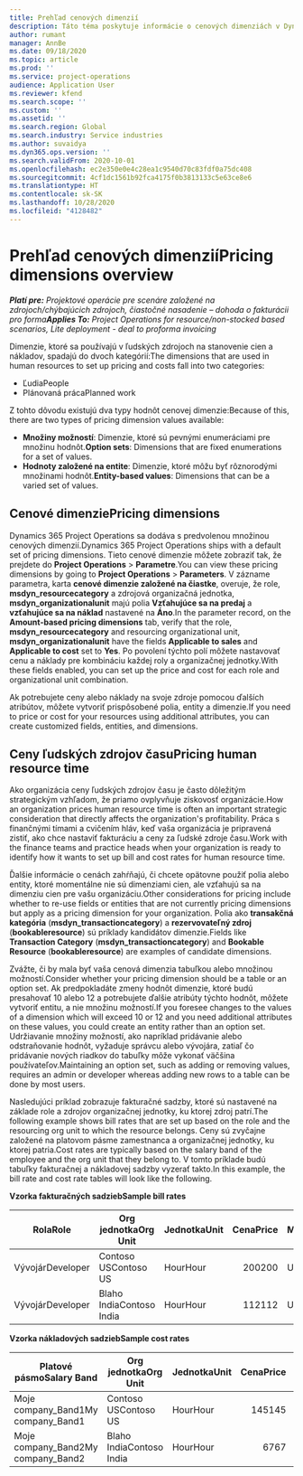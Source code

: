 ```yaml
---
title: Prehľad cenových dimenzií
description: Táto téma poskytuje informácie o cenových dimenziách v Dynamics 365 Project Operations.
author: rumant
manager: AnnBe
ms.date: 09/18/2020
ms.topic: article
ms.prod: ''
ms.service: project-operations
audience: Application User
ms.reviewer: kfend
ms.search.scope: ''
ms.custom: ''
ms.assetid: ''
ms.search.region: Global
ms.search.industry: Service industries
ms.author: suvaidya
ms.dyn365.ops.version: ''
ms.search.validFrom: 2020-10-01
ms.openlocfilehash: ec2e350e0e4c28ea1c9540d70c83fdf0a75dc408
ms.sourcegitcommit: 4cf1dc1561b92fca4175f0b3813133c5e63ce8e6
ms.translationtype: HT
ms.contentlocale: sk-SK
ms.lasthandoff: 10/28/2020
ms.locfileid: "4128482"
---
```

# <a name="pricing-dimensions-overview"></a><span data-ttu-id="b6f65-103">Prehľad cenových dimenzií</span><span class="sxs-lookup"><span data-stu-id="b6f65-103">Pricing dimensions overview</span></span>

<span data-ttu-id="b6f65-104">_**Platí pre:** Projektové operácie pre scenáre založené na zdrojoch/chýbajúcich zdrojoch, čiastočné nasadenie – dohoda o fakturácii pro forma_</span><span class="sxs-lookup"><span data-stu-id="b6f65-104">_**Applies To:** Project Operations for resource/non-stocked based scenarios, Lite deployment - deal to proforma invoicing_</span></span>

<span data-ttu-id="b6f65-105">Dimenzie, ktoré sa používajú v ľudských zdrojoch na stanovenie cien a nákladov, spadajú do dvoch kategórií:</span><span class="sxs-lookup"><span data-stu-id="b6f65-105">The dimensions that are used in human resources to set up pricing and costs fall into two categories:</span></span>

- <span data-ttu-id="b6f65-106">Ľudia</span><span class="sxs-lookup"><span data-stu-id="b6f65-106">People</span></span>
- <span data-ttu-id="b6f65-107">Plánovaná práca</span><span class="sxs-lookup"><span data-stu-id="b6f65-107">Planned work</span></span>

<span data-ttu-id="b6f65-108">Z tohto dôvodu existujú dva typy hodnôt cenovej dimenzie:</span><span class="sxs-lookup"><span data-stu-id="b6f65-108">Because of this, there are two types of pricing dimension values available:</span></span>

- <span data-ttu-id="b6f65-109">**Množiny možností**: Dimenzie, ktoré sú pevnými enumeráciami pre množinu hodnôt.</span><span class="sxs-lookup"><span data-stu-id="b6f65-109">**Option sets**: Dimensions that are fixed enumerations for a set of values.</span></span>
- <span data-ttu-id="b6f65-110">**Hodnoty založené na entite**: Dimenzie, ktoré môžu byť rôznorodými množinami hodnôt.</span><span class="sxs-lookup"><span data-stu-id="b6f65-110">**Entity-based values**: Dimensions that can be a varied set of values.</span></span>

## <a name="pricing-dimensions"></a><span data-ttu-id="b6f65-111">Cenové dimenzie</span><span class="sxs-lookup"><span data-stu-id="b6f65-111">Pricing dimensions</span></span>

<span data-ttu-id="b6f65-112">Dynamics 365 Project Operations sa dodáva s predvolenou množinou cenových dimenzií.</span><span class="sxs-lookup"><span data-stu-id="b6f65-112">Dynamics 365 Project Operations ships with a default set of pricing dimensions.</span></span> <span data-ttu-id="b6f65-113">Tieto cenové dimenzie môžete zobraziť tak, že prejdete do **Project Operations** > **Parametre**.</span><span class="sxs-lookup"><span data-stu-id="b6f65-113">You can view these pricing dimensions by going to **Project Operations** > **Parameters**.</span></span> <span data-ttu-id="b6f65-114">V zázname parametra, karta **cenové dimenzie založené na čiastke**, overuje, že role, **msdyn_resourcecategory** a zdrojová organizačná jednotka, **msdyn_organizationalunit** majú polia **Vzťahujúce sa na predaj** a **vzťahujúce sa na náklad** nastavené na **Áno**.</span><span class="sxs-lookup"><span data-stu-id="b6f65-114">In the parameter record, on the **Amount-based pricing dimensions** tab, verify that the role, **msdyn_resourcecategory** and resourcing organizational unit, **msdyn_organizationalunit** have the fields **Applicable to sales** and **Applicable to cost** set to **Yes**.</span></span> <span data-ttu-id="b6f65-115">Po povolení týchto polí môžete nastavovať cenu a náklady pre kombináciu každej roly a organizačnej jednotky.</span><span class="sxs-lookup"><span data-stu-id="b6f65-115">With these fields enabled, you can set up the price and cost for each role and organizational unit combination.</span></span>

<span data-ttu-id="b6f65-116">Ak potrebujete ceny alebo náklady na svoje zdroje pomocou ďalších atribútov, môžete vytvoriť prispôsobené polia, entity a dimenzie.</span><span class="sxs-lookup"><span data-stu-id="b6f65-116">If you need to price or cost for your resources using additional attributes, you can create customized fields, entities, and dimensions.</span></span>

## <a name="pricing-human-resource-time"></a><span data-ttu-id="b6f65-117">Ceny ľudských zdrojov času</span><span class="sxs-lookup"><span data-stu-id="b6f65-117">Pricing human resource time</span></span>
<span data-ttu-id="b6f65-118">Ako organizácia ceny ľudských zdrojov času je často dôležitým strategickým vzhľadom, že priamo ovplyvňuje ziskovosť organizácie.</span><span class="sxs-lookup"><span data-stu-id="b6f65-118">How an organization prices human resource time is often an important strategic consideration that directly affects the organization's profitability.</span></span> <span data-ttu-id="b6f65-119">Práca s finančnými tímami a cvičením hláv, keď vaša organizácia je pripravená zistiť, ako chce nastaviť fakturáciu a ceny za ľudské zdroje času.</span><span class="sxs-lookup"><span data-stu-id="b6f65-119">Work with the finance teams and practice heads when your organization is ready to identify how it wants to set up bill and cost rates for human resource time.</span></span>

<span data-ttu-id="b6f65-120">Ďalšie informácie o cenách zahŕňajú, či chcete opätovne použiť polia alebo entity, ktoré momentálne nie sú dimenziami cien, ale vzťahujú sa na dimenziu cien pre vašu organizáciu.</span><span class="sxs-lookup"><span data-stu-id="b6f65-120">Other considerations for pricing include whether to re-use fields or entities that are not currently pricing dimensions but apply as a pricing dimension for your organization.</span></span> <span data-ttu-id="b6f65-121">Polia ako **transakčná kategória** (**msdyn_transactioncategory**) a **rezervovateľný zdroj** (**bookableresource**) sú príklady kandidátov dimenzie.</span><span class="sxs-lookup"><span data-stu-id="b6f65-121">Fields like **Transaction Category** (**msdyn_transactioncategory**) and **Bookable Resource** (**bookableresource**) are examples of candidate dimensions.</span></span> 

<span data-ttu-id="b6f65-122">Zvážte, či by mala byť vaša cenová dimenzia tabuľkou alebo množinou možností.</span><span class="sxs-lookup"><span data-stu-id="b6f65-122">Consider whether your pricing dimension should be a table or an option set.</span></span> <span data-ttu-id="b6f65-123">Ak predpokladáte zmeny hodnôt dimenzie, ktoré budú presahovať 10 alebo 12 a potrebujete ďalšie atribúty týchto hodnôt, môžete vytvoriť entitu, a nie množinu možností.</span><span class="sxs-lookup"><span data-stu-id="b6f65-123">If you foresee changes to the values of a dimension which will exceed 10 or 12 and you need additional attributes on these values, you could create an entity rather than an option set.</span></span> <span data-ttu-id="b6f65-124">Udržiavanie množiny možností, ako napríklad pridávanie alebo odstraňovanie hodnôt, vyžaduje správcu alebo vývojára, zatiaľ čo pridávanie nových riadkov do tabuľky môže vykonať väčšina používateľov.</span><span class="sxs-lookup"><span data-stu-id="b6f65-124">Maintaining an option set, such as adding or removing values, requires an admin or developer whereas adding new rows to a table can be done by most users.</span></span>

<span data-ttu-id="b6f65-125">Nasledujúci príklad zobrazuje fakturačné sadzby, ktoré sú nastavené na základe role a zdrojov organizačnej jednotky, ku ktorej zdroj patrí.</span><span class="sxs-lookup"><span data-stu-id="b6f65-125">The following example shows bill rates that are set up based on the role and the resourcing org unit to which the resource belongs.</span></span> <span data-ttu-id="b6f65-126">Ceny sú zvyčajne založené na platovom pásme zamestnanca a organizačnej jednotky, ku ktorej patria.</span><span class="sxs-lookup"><span data-stu-id="b6f65-126">Cost rates are typically based on the salary band of the employee and the org unit that they belong to.</span></span> <span data-ttu-id="b6f65-127">V tomto príklade budú tabuľky fakturačnej a nákladovej sadzby vyzerať takto.</span><span class="sxs-lookup"><span data-stu-id="b6f65-127">In this example, the bill rate and cost rate tables will look like the following.</span></span>

<span data-ttu-id="b6f65-128">**Vzorka fakturačných sadzieb**</span><span class="sxs-lookup"><span data-stu-id="b6f65-128">**Sample bill rates**</span></span>

| <span data-ttu-id="b6f65-129">Rola</span><span class="sxs-lookup"><span data-stu-id="b6f65-129">Role</span></span>        | <span data-ttu-id="b6f65-130">Org jednotka</span><span class="sxs-lookup"><span data-stu-id="b6f65-130">Org Unit</span></span>    |<span data-ttu-id="b6f65-131">Jednotka</span><span class="sxs-lookup"><span data-stu-id="b6f65-131">Unit</span></span>      |<span data-ttu-id="b6f65-132">Cena</span><span class="sxs-lookup"><span data-stu-id="b6f65-132">Price</span></span>      |<span data-ttu-id="b6f65-133">Mena</span><span class="sxs-lookup"><span data-stu-id="b6f65-133">Currency</span></span>  |
| ------------|-------------|----------|----------:|----------|
| <span data-ttu-id="b6f65-134">Vývojár</span><span class="sxs-lookup"><span data-stu-id="b6f65-134">Developer</span></span>   | <span data-ttu-id="b6f65-135">Contoso US</span><span class="sxs-lookup"><span data-stu-id="b6f65-135">Contoso US</span></span>  |<span data-ttu-id="b6f65-136">Hour</span><span class="sxs-lookup"><span data-stu-id="b6f65-136">Hour</span></span> | <span data-ttu-id="b6f65-137">200</span><span class="sxs-lookup"><span data-stu-id="b6f65-137">200</span></span>|<span data-ttu-id="b6f65-138">USD</span><span class="sxs-lookup"><span data-stu-id="b6f65-138">USD</span></span>     |
| <span data-ttu-id="b6f65-139">Vývojár</span><span class="sxs-lookup"><span data-stu-id="b6f65-139">Developer</span></span>   | <span data-ttu-id="b6f65-140">Blaho India</span><span class="sxs-lookup"><span data-stu-id="b6f65-140">Contoso India</span></span> |<span data-ttu-id="b6f65-141">Hour</span><span class="sxs-lookup"><span data-stu-id="b6f65-141">Hour</span></span>|   <span data-ttu-id="b6f65-142">112</span><span class="sxs-lookup"><span data-stu-id="b6f65-142">112</span></span>|<span data-ttu-id="b6f65-143">USD</span><span class="sxs-lookup"><span data-stu-id="b6f65-143">USD</span></span>     |


<span data-ttu-id="b6f65-144">**Vzorka nákladových sadzieb**</span><span class="sxs-lookup"><span data-stu-id="b6f65-144">**Sample cost rates**</span></span>

| <span data-ttu-id="b6f65-145">Platové pásmo</span><span class="sxs-lookup"><span data-stu-id="b6f65-145">Salary Band</span></span>     | <span data-ttu-id="b6f65-146">Org jednotka</span><span class="sxs-lookup"><span data-stu-id="b6f65-146">Org Unit</span></span>    |<span data-ttu-id="b6f65-147">Jednotka</span><span class="sxs-lookup"><span data-stu-id="b6f65-147">Unit</span></span>      |<span data-ttu-id="b6f65-148">Cena</span><span class="sxs-lookup"><span data-stu-id="b6f65-148">Price</span></span>      |<span data-ttu-id="b6f65-149">Mena</span><span class="sxs-lookup"><span data-stu-id="b6f65-149">Currency</span></span>  |
| ----------------|-------------|----------|----------:|----------|
| <span data-ttu-id="b6f65-150">Moje company_Band1</span><span class="sxs-lookup"><span data-stu-id="b6f65-150">My company_Band1</span></span> | <span data-ttu-id="b6f65-151">Contoso US</span><span class="sxs-lookup"><span data-stu-id="b6f65-151">Contoso US</span></span>  |<span data-ttu-id="b6f65-152">Hour</span><span class="sxs-lookup"><span data-stu-id="b6f65-152">Hour</span></span> | <span data-ttu-id="b6f65-153">145</span><span class="sxs-lookup"><span data-stu-id="b6f65-153">145</span></span>|<span data-ttu-id="b6f65-154">USD</span><span class="sxs-lookup"><span data-stu-id="b6f65-154">USD</span></span>     |
| <span data-ttu-id="b6f65-155">Moje company_Band2</span><span class="sxs-lookup"><span data-stu-id="b6f65-155">My company_Band2</span></span> | <span data-ttu-id="b6f65-156">Blaho India</span><span class="sxs-lookup"><span data-stu-id="b6f65-156">Contoso India</span></span> |<span data-ttu-id="b6f65-157">Hour</span><span class="sxs-lookup"><span data-stu-id="b6f65-157">Hour</span></span>|   <span data-ttu-id="b6f65-158">67</span><span class="sxs-lookup"><span data-stu-id="b6f65-158">67</span></span>|<span data-ttu-id="b6f65-159">USD</span><span class="sxs-lookup"><span data-stu-id="b6f65-159">USD</span></span>     |
